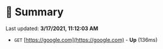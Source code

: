 # 📖 Summary
Last updated: **3/17/2021, 11:12:03 AM**

- `GET` [https://google.com](https://google.com) - **Up** (136ms)
